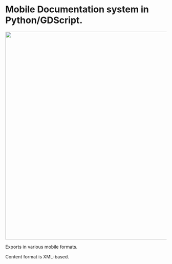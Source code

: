 # Mobile Documentation system in Python/GDScript.

<p align="left">
<img width="650" src="[https://github.com/ChrisKnapp/Mobile-Documentation-System/blob/main/Mobile%20Documentation%20Program.jpg">
<br/>
<p/>


Exports in various mobile formats.

Content format is XML-based.


